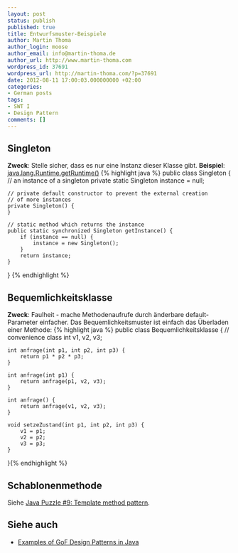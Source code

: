 ```yaml
---
layout: post
status: publish
published: true
title: Entwurfsmuster-Beispiele
author: Martin Thoma
author_login: moose
author_email: info@martin-thoma.de
author_url: http://www.martin-thoma.com
wordpress_id: 37691
wordpress_url: http://martin-thoma.com/?p=37691
date: 2012-08-11 17:00:03.000000000 +02:00
categories:
- German posts
tags:
- SWT I
- Design Pattern
comments: []
---
```

<h2>Singleton</h2>
<strong>Zweck</strong>: Stelle sicher, dass es nur eine Instanz dieser Klasse gibt.
<strong>Beispiel</strong>: <a href="http://docs.oracle.com/javase/6/docs/api/java/lang/Runtime.html#getRuntime%28%29">java.lang.Runtime.getRuntime()</a>
{% highlight java %}
public class Singleton {
    // an instance of a singleton
    private static Singleton instance = null;

    // private default constructor to prevent the external creation
    // of more instances
    private Singleton() {
    }

    // static method which returns the instance
    public static synchronized Singleton getInstance() {
        if (instance == null) {
            instance = new Singleton();
        }
        return instance;
    }
}
{% endhighlight %}

<h2>Bequemlichkeitsklasse</h2>
<strong>Zweck</strong>: Faulheit - mache Methodenaufrufe durch &auml;nderbare default-Parameter einfacher.
Das Bequemlichkeitsmuster ist einfach das &Uuml;berladen einer Methode:
{% highlight java %}
public class Bequemlichkeitsklasse {
    // convenience class
    int v1, v2, v3;

    int anfrage(int p1, int p2, int p3) {
        return p1 * p2 * p3;
    }

    int anfrage(int p1) {
        return anfrage(p1, v2, v3);
    }

    int anfrage() {
        return anfrage(v1, v2, v3);
    }

    void setzeZustand(int p1, int p2, int p3) {
        v1 = p1;
        v2 = p2;
        v3 = p3;
    }
}{% endhighlight %}

<h2>Schablonenmethode</h2>
Siehe <a href="http://martin-thoma.com/java-puzzle-9-template-method-pattern">Java Puzzle #9: Template method pattern</a>.

<h2>Siehe auch</h2>
<ul>
  <li><a href="http://stackoverflow.com/a/2707195/562769">Examples of GoF Design Patterns in Java</a></li>
</ul>
